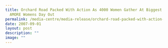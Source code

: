 ```yaml
---
title: Orchard Road Packed With Action As 4000 Women Gather At Biggest Ever
  AMORE Womens Day Out
permalink: /media-centre/media-release/orchard-road-packed-with-action-as-4000-women-gather-at-biggest-ever/
date: 2007-09-01
layout: post
description: ""
image: ""
---
```

